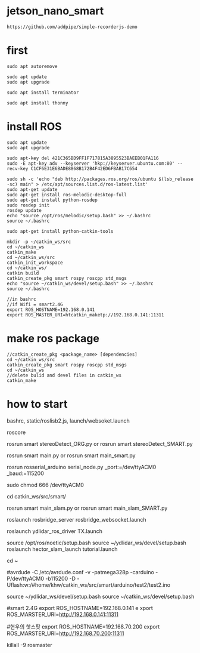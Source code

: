 # jetson_nano_smart
```
https://github.com/addpipe/simple-recorderjs-demo
```

# first
```
sudo apt autoremove

sudo apt update
sudo apt upgrade

sudo apt install terminator

sudo apt install thonny
```

# install ROS
```
sudo apt update
sudo apt upgrade

sudo apt-key del 421C365BD9FF1F717815A3895523BAEEB01FA116
sudo -E apt-key adv --keyserver 'hkp://keyserver.ubuntu.com:80' --recv-key C1CF6E31E6BADE8868B172B4F42ED6FBAB17C654

sudo sh -c 'echo "deb http://packages.ros.org/ros/ubuntu $(lsb_release -sc) main" > /etc/apt/sources.list.d/ros-latest.list'
sudo apt-get update
sudo apt-get install ros-melodic-desktop-full
sudo apt-get install python-rosdep
sudo rosdep init
rosdep update
echo "source /opt/ros/melodic/setup.bash" >> ~/.bashrc
source ~/.bashrc

sudo apt-get install python-catkin-tools

```
```
mkdir -p ~/catkin_ws/src
cd ~/catkin_ws
catkin_make
cd ~/catkin_ws/src
catkin_init_workspace
cd ~/catkin_ws/
catkin build
catkin_create_pkg smart rospy roscpp std_msgs
echo "source ~/catkin_ws/devel/setup.bash" >> ~/.bashrc
source ~/.bashrc
```
```
//in bashrc
//if Wifi = smart2.4G
export ROS_HOSTNAME=192.168.0.141
export ROS_MASTER_URI=htcatkin_maketp://192.168.0.141:11311
```

# make ros package
```
//catkin_create_pkg <package_name> [dependencies]
cd ~/catkin_ws/src
catkin_create_pkg smart rospy roscpp std_msgs
cd ~/catkin_ws
//delete bulid and devel files in catkin_ws
catkin_make
```


# how to start
bashrc, static/roslisb2.js, launch/websoket.launch

roscore

rosrun smart stereoDetect_ORG.py	or	rosrun smart stereoDetect_SMART.py

rosrun smart main.py	or	rosrun smart main_smart.py

rosrun rosserial_arduino serial_node.py _port:=/dev/ttyACM0 _baud:=115200

sudo chmod 666 /dev/ttyACM0 

cd catkin_ws/src/smart/

rosrun smart main_slam.py	or	rosrun smart main_slam_SMART.py

roslaunch rosbridge_server rosbridge_websocket.launch

roslaunch ydlidar_ros_driver TX.launch

source /opt/ros/noetic/setup.bash
source ~/ydlidar_ws/devel/setup.bash
roslaunch hector_slam_launch tutorial.launch

cd ~

#avrdude -C /etc/avrdude.conf -v -patmega328p -carduino -P/dev/ttyACM0 -b115200 -D -Uflash:w:/#home/khw/catkin_ws/src/smart/arduino/test2/test2.ino 

source ~/ydlidar_ws/devel/setup.bash
source ~/catkin_ws/devel/setup.bash

   #smart 2.4G
export ROS_HOSTNAME=192.168.0.141
e xport ROS_MARSTER_URI=http://192.168.0.141:11311


#현우의 핫스팟
export ROS_HOSTNAME=192.168.70.200
export ROS_MARSTER_URI=http://192.168.70.200:11311

killall -9 rosmaster
